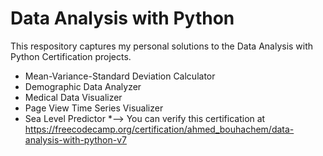 # Data Analysis with Python

This respository captures my personal solutions to the Data Analysis with Python Certification projects.
* Mean-Variance-Standard Deviation Calculator
* Demographic Data Analyzer
* Medical Data Visualizer
* Page View Time Series Visualizer
* Sea Level Predictor
*--> You can verify this certification at https://freecodecamp.org/certification/ahmed_bouhachem/data-analysis-with-python-v7
